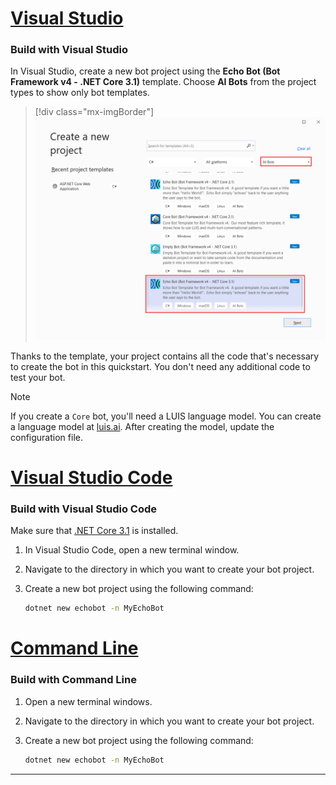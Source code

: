 <!-- Include under "Create a bot" header in the files:
bot-builder-tutorial-create-basic-bot.md and bot-builder-dotnet-sdk-quickstart.md -->

# [Visual Studio](#tab/vs)

### Build with Visual Studio

In Visual Studio, create a new bot project using the **Echo Bot (Bot Framework v4 - .NET Core 3.1)** template. Choose **AI Bots** from the project types to show only bot templates.

> [!div class="mx-imgBorder"]
> ![Visual Studio create a new project dialog](../../../media/azure-bot-quickstarts/bot-builder-dotnet-project-vs2019.png)

Thanks to the template, your project contains all the code that's necessary to create the bot in this quickstart. You don't need any additional code to test your bot.

> [!NOTE]
> If you create a `Core` bot, you'll need a LUIS language model. You can create a language model at [luis.ai](https://www.luis.ai). After creating the model, update the configuration file.

<!--
> [!NOTE]
> If you see that the message cannot be sent, you might need to restart your machine as ngrok didn't get the needed privileges on your system yet (only needs to be done one time).
-->

# [Visual Studio Code](#tab/vc)

### Build with Visual Studio Code

Make sure that [.NET Core 3.1](https://dotnet.microsoft.com/download) is installed.

1. In Visual Studio Code, open a new terminal window.
1. Navigate to the directory in which you want to create your bot project.
1. Create a new bot project using the following command:

   ```cmd
   dotnet new echobot -n MyEchoBot
   ```

# [Command Line](#tab/cl)

### Build with Command Line

1. Open a new terminal windows.
1. Navigate to the directory in which you want to create your bot project.
1. Create a new bot project using the following command:

   ```cmd
   dotnet new echobot -n MyEchoBot
   ```

---
